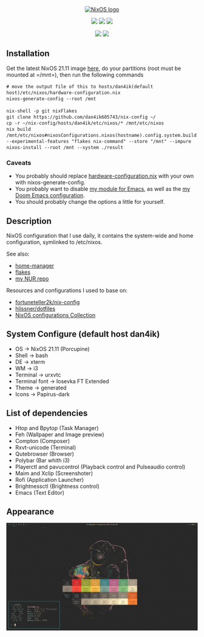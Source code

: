 <p align="center">
  <a href="https://nixos.org/nixos"><img src="https://nixos.org/logo/nixos-hires.png" width="500px" alt="NixOS logo" /></a>
</p>

<p align="center">
<a href="https://github.com/dan4ik605743/nix-config/actions/workflows/flake-check.yml"><img src="https://github.com/dan4ik605743/nix-config/actions/workflows/flake-check.yml/badge.svg"/></a> <a href="https://github.com/dan4ik605743/nix-config/actions/workflows/format-check.yml"><img src="https://github.com/dan4ik605743/nix-config/actions/workflows/format-check.yml/badge.svg"/></a> <a href="https://github.com/dan4ik605743/nix-config/actions/workflows/build-check.yml"><img src="https://github.com/dan4ik605743/nix-config/actions/workflows/build-check.yml/badge.svg"></a>
</p><p align="center"><a href="https://github.com/hlissner/doom-emacs"><img src = "https://img.shields.io/badge/Made_with-Doom_Emacs-blueviolet.svg?&logo=GNU%20Emacs&logoColor=white"></a> <a href="https://github.com/nixos/nixpkgs"><img src="https://img.shields.io/badge/NixOS-21.11-informational?style=flat.svg"/></a>
</p>

## Installation
Get the latest NixOS 21.11 image <a href="https://releases.nixos.org/?prefix=nixos/unstable/">here</a>, do your partitions (root must be mounted at =/mnt=), then run the following commands
```
# move the output file of this to hosts/dan4ik(default host)/etc/nixos/hardware-configuration.nix
nixos-generate-config --root /mnt

nix-shell -p git nixFlakes
git clone https://github.com/dan4ik605743/nix-config ~/
cp -r ~/nix-config/hosts/dan4ik/etc/nixos/* /mnt/etc/nixos
nix build /mnt/etc/nixos#nixosConfigurations.nixos(hostname).config.system.build.toplevel --experimental-features "flakes nix-command" --store "/mnt" --impure
nixos-install --root /mnt --system ./result
```

### Caveats
* You probably should replace <a href="https://github.com/dan4ik605743/nix-config/blob/master/hosts/dan4ik/etc/nixos/system/hardware-configuration.nix">hardware-configuration.nix</a> with your own with nixos-generate-config.
* You probably want to disable <a href="https://github.com/dan4ik605743/nur/blob/master/modules/emacs.nix"> my module for Emacs</a>, as well as the <a href="https://github.com/dan4ik605743/nix-config/tree/master/hosts/dan4ik/etc/nixos/system/pkgs/config/doom"> my Doom Emacs configuration</a>.
* You should probably change the options a little for yourself.

## Description

NixOS configuration that I use daily, it contains the system-wide and home configuration, symlinked to /etc/nixos.

See also:
* <a href="https://github.com/nix-community/home-manager">home-manager</a>
* <a href="https://nixos.wiki/wiki/Flakes">flakes</a>
* <a href="https://github.com/dan4ik605743/nur">my NUR repo</a>

Resources and configurations I used to base on:
* <a href="https://github.com/fortuneteller2k/nix-config">fortuneteller2k/nix-config</a>
* <a href="https://github.com/hlissner/dotfiles">hlissner/dotfiles</a>
* <a href="https://nixos.wiki/wiki/Configuration_Collection">NixOS configurations Collection</a>

##  System Configure (default host dan4ik) <space><space>
* OS -> NixOS 21.11 (Porcupine) <space><space><space>
* Shell -> bash <space><space><space>
* DE -> xterm <space><space><space>
* WM -> i3 <space><space><space>
* Terminal -> urxvtc <space><space><space>
* Terminal font -> Iosevka FT Extended  <space><space><space>
* Theme -> generated <space><space><space>
* Icons -> Papirus-dark <space><space><space>
 
## List of dependencies <space><space><space>
* Htop and Bpytop (Task Manager) <space><space><space><space><space>
* Feh (Wallpaper and Image preview) <space><space><space><space><space>
* Compton (Composer) <space><space><space><space><space>
* Rxvt-unicode (Terminal) <space><space><space><space><space>
* Qutebrowser (Browser) <space><space><space><space><space>
* Polybar (Bar whith i3) <space><space><space><space><space>
* Playerctl and pavucontrol (Playback control and Pulseaudio control) <space><space><space><space><space>
* Maim and Xclip (Screenshoter) <space><space><space><space><space>
* Rofi (Application Launcher) <space><space><space><space><space>
* Brightnessctl (Brightness control) <space><space><space><space><space>
* Emacs (Text Editor) <space><space><space><space><space>

## Appearance

![dan4ik](hosts/dan4ik/home/dan4ik/Documents/screenshots/1.png)
